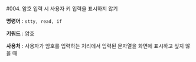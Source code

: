 #004. 암호 입력 시 사용자 키 입력을 표시하지 않기

**명령어** : `stty, read, if`

**키워드** : 암호

**사용처** : 사용자가 암호를 입력하는 처리에서 입력된 문자열을 화면에 표시하고 싶지 않을 때


